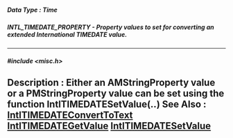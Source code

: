 ##### Data Type : Time
##### INTL_TIMEDATE_PROPERTY - Property values to set for converting an extended International TIMEDATE value.
---
##### #include <misc.h>
**Description :**
Either an AMStringProperty value or a PMStringProperty value can be set using 
the function IntlTIMEDATESetValue(..)
**See Also :**
[IntlTIMEDATEConvertToText](D:/md_files/IntlTIMEDATEConvertToText.md)
[IntlTIMEDATEGetValue](D:/md_files/IntlTIMEDATEGetValue.md)
[IntlTIMEDATESetValue](D:/md_files/IntlTIMEDATESetValue.md)
---

